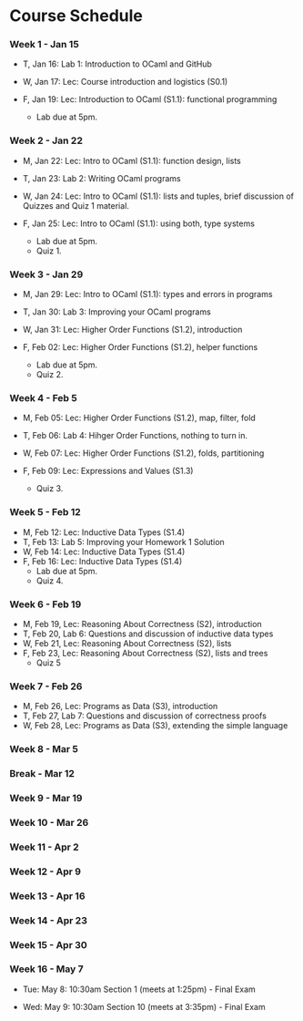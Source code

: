# Course Schedule

### Week  1 - Jan 15

- T, Jan 16: Lab 1: Introduction to OCaml and GitHub

- W, Jan 17: Lec: Course introduction and logistics (S0.1)

- F, Jan 19: Lec: Introduction to OCaml (S1.1): functional programming

  - Lab due at 5pm.

### Week  2 - Jan 22 
- M, Jan 22: Lec: Intro to OCaml (S1.1): function design, lists

- T, Jan 23: Lab 2: Writing OCaml programs

- W, Jan 24: Lec: Intro to OCaml (S1.1): lists and tuples, brief
  discussion of Quizzes and Quiz 1 material.

- F, Jan 25: Lec: Intro to OCaml (S1.1): using both, type systems
  - Lab due at 5pm.
  - Quiz 1.

### Week  3 - Jan 29
- M, Jan 29: Lec: Intro to OCaml (S1.1): types and errors in programs

- T, Jan 30: Lab 3: Improving your OCaml programs

- W, Jan 31: Lec: Higher Order Functions (S1.2), introduction

- F, Feb 02: Lec: Higher Order Functions (S1.2), helper functions
  - Lab due at 5pm.
  - Quiz 2.
  
### Week  4 - Feb  5 
- M, Feb 05: Lec: Higher Order Functions (S1.2), map, filter, fold

- T, Feb 06: Lab 4: Hihger Order Functions, nothing to turn in.

- W, Feb 07: Lec: Higher Order Functions (S1.2), folds, partitioning

- F, Feb 09: Lec: Expressions and Values (S1.3)
  - Quiz 3.
  
### Week  5 - Feb 12 
- M, Feb 12: Lec: Inductive Data Types (S1.4)
- T, Feb 13: Lab 5: Improving your Homework 1 Solution
- W, Feb 14: Lec: Inductive Data Types (S1.4)
- F, Feb 16: Lec: Inductive Data Types (S1.4)
  - Lab due at 5pm.
  - Quiz 4.
  
### Week  6 - Feb 19
- M, Feb 19, Lec: Reasoning About Correctness (S2), introduction
- T, Feb 20, Lab 6: Questions and discussion of inductive data types
- W, Feb 21, Lec: Reasoning About Correctness (S2), lists
- F, Feb 23, Lec: Reasoning About Correctness (S2), lists and trees
  - Quiz 5
  
### Week  7 - Feb 26
- M, Feb 26, Lec: Programs as Data (S3), introduction
- T, Feb 27, Lab 7: Questions and discussion of correctness proofs
- W, Feb 28, Lec: Programs as Data (S3), extending the simple language

### Week  8 - Mar  5

### Break - Mar 12

### Week  9 - Mar 19

### Week 10 - Mar 26

### Week 11 - Apr  2

### Week 12 - Apr  9

### Week 13 - Apr 16

### Week 14 - Apr 23

### Week 15 - Apr 30

### Week 16 - May  7

- Tue: May 8: 10:30am  Section 1 (meets at 1:25pm) - Final Exam

- Wed: May 9: 10:30am  Section 10 (meets at 3:35pm) - Final Exam




